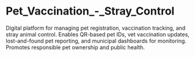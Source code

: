# Pet_Vaccination_-_Stray_Control
Digital platform for managing pet registration, vaccination tracking, and stray animal control. Enables QR-based pet IDs, vet vaccination updates, lost-and-found pet reporting, and municipal dashboards for monitoring. Promotes responsible pet ownership and public health.
